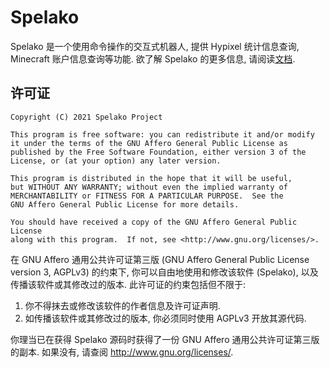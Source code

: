 # Spelako
Spelako 是一个使用命令操作的交互式机器人, 提供 Hypixel 统计信息查询, Minecraft 账户信息查询等功能. 欲了解 Spelako 的更多信息, 请阅读[文档](https://spelako.github.io/).

## 许可证
```
Copyright (C) 2021 Spelako Project

This program is free software: you can redistribute it and/or modify
it under the terms of the GNU Affero General Public License as
published by the Free Software Foundation, either version 3 of the
License, or (at your option) any later version.

This program is distributed in the hope that it will be useful,
but WITHOUT ANY WARRANTY; without even the implied warranty of
MERCHANTABILITY or FITNESS FOR A PARTICULAR PURPOSE.  See the
GNU Affero General Public License for more details.

You should have received a copy of the GNU Affero General Public License
along with this program.  If not, see <http://www.gnu.org/licenses/>.
```

在 GNU Affero 通用公共许可证第三版 (GNU Affero General Public License version 3, AGPLv3) 的约束下, 你可以自由地使用和修改该软件 (Spelako), 以及传播该软件或其修改过的版本. 此许可证的约束包括但不限于:
1. 你不得抹去或修改该软件的作者信息及许可证声明.
2. 如传播该软件或其修改过的版本, 你必须同时使用 AGPLv3 开放其源代码.

你理当已在获得 Spelako 源码时获得了一份 GNU Affero 通用公共许可证第三版的副本. 如果没有, 请查阅 <http://www.gnu.org/licenses/>.